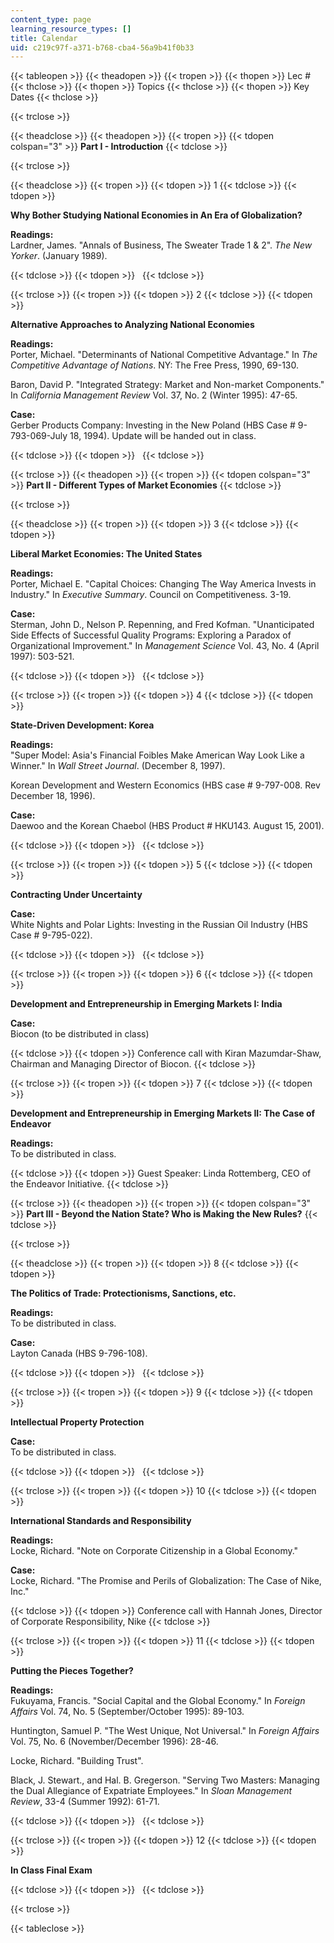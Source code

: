 ```yaml
---
content_type: page
learning_resource_types: []
title: Calendar
uid: c219c97f-a371-b768-cba4-56a9b41f0b33
---
```


{{< tableopen >}}
{{< theadopen >}}
{{< tropen >}}
{{< thopen >}}
Lec #
{{< thclose >}}
{{< thopen >}}
Topics
{{< thclose >}}
{{< thopen >}}
Key Dates
{{< thclose >}}

{{< trclose >}}

{{< theadclose >}}
{{< theadopen >}}
{{< tropen >}}
{{< tdopen colspan="3" >}}
**Part I - Introduction**
{{< tdclose >}}

{{< trclose >}}

{{< theadclose >}}
{{< tropen >}}
{{< tdopen >}}
1
{{< tdclose >}}
{{< tdopen >}}


**Why Bother Studying National Economies in An Era of Globalization?**

**Readings:**  
Lardner, James. "Annals of Business, The Sweater Trade 1 & 2". _The New Yorker_. (January 1989).


{{< tdclose >}}
{{< tdopen >}}
 
{{< tdclose >}}

{{< trclose >}}
{{< tropen >}}
{{< tdopen >}}
2
{{< tdclose >}}
{{< tdopen >}}


**Alternative Approaches to Analyzing National Economies**

**Readings:**  
Porter, Michael. "Determinants of National Competitive Advantage." In _The Competitive Advantage of Nations_. NY: The Free Press, 1990, 69-130.

Baron, David P. "Integrated Strategy: Market and Non-market Components." In _California Management Review_ Vol. 37, No. 2 (Winter 1995): 47-65.

**Case:**  
Gerber Products Company: Investing in the New Poland (HBS Case # 9-793-069-July 18, 1994). Update will be handed out in class.


{{< tdclose >}}
{{< tdopen >}}
 
{{< tdclose >}}

{{< trclose >}}
{{< theadopen >}}
{{< tropen >}}
{{< tdopen colspan="3" >}}
**Part II - Different Types of Market Economies**
{{< tdclose >}}

{{< trclose >}}

{{< theadclose >}}
{{< tropen >}}
{{< tdopen >}}
3
{{< tdclose >}}
{{< tdopen >}}


**Liberal Market Economies: The United States**

**Readings:**  
Porter, Michael E. "Capital Choices: Changing The Way America Invests in Industry." In _Executive Summary_. Council on Competitiveness. 3-19.

**Case:**  
Sterman, John D., Nelson P. Repenning, and Fred Kofman. "Unanticipated Side Effects of Successful Quality Programs: Exploring a Paradox of Organizational Improvement." In _Management Science_ Vol. 43, No. 4 (April 1997): 503-521.


{{< tdclose >}}
{{< tdopen >}}
 
{{< tdclose >}}

{{< trclose >}}
{{< tropen >}}
{{< tdopen >}}
4
{{< tdclose >}}
{{< tdopen >}}


**State-Driven Development: Korea**

**Readings:**  
"Super Model: Asia's Financial Foibles Make American Way Look Like a Winner." In _Wall Street Journal_. (December 8, 1997).

Korean Development and Western Economics (HBS case # 9-797-008. Rev December 18, 1996).

**Case:**  
Daewoo and the Korean Chaebol (HBS Product # HKU143. August 15, 2001).


{{< tdclose >}}
{{< tdopen >}}
 
{{< tdclose >}}

{{< trclose >}}
{{< tropen >}}
{{< tdopen >}}
5
{{< tdclose >}}
{{< tdopen >}}


**Contracting Under Uncertainty**

**Case:**  
White Nights and Polar Lights: Investing in the Russian Oil Industry (HBS Case # 9-795-022).


{{< tdclose >}}
{{< tdopen >}}
 
{{< tdclose >}}

{{< trclose >}}
{{< tropen >}}
{{< tdopen >}}
6
{{< tdclose >}}
{{< tdopen >}}


**Development and Entrepreneurship in Emerging Markets I: India**

**Case:**  
Biocon (to be distributed in class)


{{< tdclose >}}
{{< tdopen >}}
Conference call with Kiran Mazumdar-Shaw, Chairman and Managing Director of Biocon.
{{< tdclose >}}

{{< trclose >}}
{{< tropen >}}
{{< tdopen >}}
7
{{< tdclose >}}
{{< tdopen >}}


**Development and Entrepreneurship in Emerging Markets II: The Case of Endeavor**

**Readings:**  
To be distributed in class.


{{< tdclose >}}
{{< tdopen >}}
Guest Speaker: Linda Rottemberg, CEO of the Endeavor Initiative.
{{< tdclose >}}

{{< trclose >}}
{{< theadopen >}}
{{< tropen >}}
{{< tdopen colspan="3" >}}
**Part III - Beyond the Nation State? Who is Making the New Rules?**
{{< tdclose >}}

{{< trclose >}}

{{< theadclose >}}
{{< tropen >}}
{{< tdopen >}}
8
{{< tdclose >}}
{{< tdopen >}}


**The Politics of Trade: Protectionisms, Sanctions, etc.**

**Readings:**  
To be distributed in class.

**Case:**  
Layton Canada (HBS 9-796-108).


{{< tdclose >}}
{{< tdopen >}}
 
{{< tdclose >}}

{{< trclose >}}
{{< tropen >}}
{{< tdopen >}}
9
{{< tdclose >}}
{{< tdopen >}}


**Intellectual Property Protection**

**Case:**  
To be distributed in class.


{{< tdclose >}}
{{< tdopen >}}
 
{{< tdclose >}}

{{< trclose >}}
{{< tropen >}}
{{< tdopen >}}
10
{{< tdclose >}}
{{< tdopen >}}


**International Standards and Responsibility**

**Readings:**  
Locke, Richard. "Note on Corporate Citizenship in a Global Economy."

**Case:**  
Locke, Richard. "The Promise and Perils of Globalization: The Case of Nike, Inc."


{{< tdclose >}}
{{< tdopen >}}
Conference call with Hannah Jones, Director of Corporate Responsibility, Nike
{{< tdclose >}}

{{< trclose >}}
{{< tropen >}}
{{< tdopen >}}
11
{{< tdclose >}}
{{< tdopen >}}


**Putting the Pieces Together?**

**Readings:**  
Fukuyama, Francis. "Social Capital and the Global Economy." In _Foreign Affairs_ Vol. 74, No. 5 (September/October 1995): 89-103.

Huntington, Samuel P. "The West Unique, Not Universal." In _Foreign Affairs_ Vol. 75, No. 6 (November/December 1996): 28-46.

Locke, Richard. "Building Trust".

Black, J. Stewart., and Hal. B. Gregerson. "Serving Two Masters: Managing the Dual Allegiance of Expatriate Employees." In _Sloan Management Review_, 33-4 (Summer 1992): 61-71.


{{< tdclose >}}
{{< tdopen >}}
 
{{< tdclose >}}

{{< trclose >}}
{{< tropen >}}
{{< tdopen >}}
12
{{< tdclose >}}
{{< tdopen >}}


**In Class Final Exam**


{{< tdclose >}}
{{< tdopen >}}
 
{{< tdclose >}}

{{< trclose >}}

{{< tableclose >}}